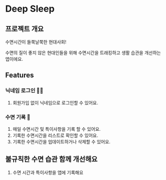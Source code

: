 # Deep Sleep

## 프로젝트 개요

수면시간이 들쭉날쭉한 현대사회! 

수면의 질이 좋지 않은 현대인들을 위해 수면시간을 트래킹하고 생활 습관을 개선하는 앱이에요.

## Features

### 닉네임 로그인 🧑‍💻
1. 회원가입 없이 닉네임으로 로그인할 수 있어요.

### 수면 기록 📝 
1. 매일 수면시간 및 특이사항을 기록 할 수 있어요.
2. 기록한 수면시간을 리스트로 확인할 수 있어요.
3. 기록한 수면시간을 업데이트하거나 삭제할 수 있어요.

## 불규칙한 수면 습관 함께 개선해요
1. 수면 시간과 특이사항을 앱에 기록해요
